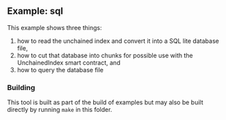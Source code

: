 ## Example: sql

This example shows three things:

1) how to read the unchained index and convert it into a SQL lite database file,
2) how to cut that database into chunks for possible use with the UnchainedIndex smart contract, and
3) how to query the database file

### Building

This tool is built as part of the build of examples but may also be built directly by running `make` in this folder.
